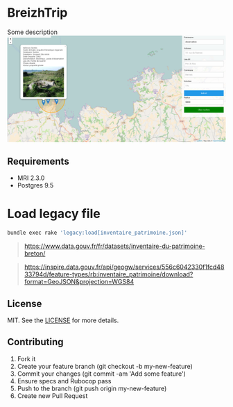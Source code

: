 # BreizhTrip

Some description
![Desc](https://github.com/mdouchement/breizhtrip/blob/master/screencapture.png)


## Requirements
- MRI 2.3.0
- Postgres 9.5

# Load legacy file

```sh
bundle exec rake 'legacy:load[inventaire_patrimoine.json]'
```
> https://www.data.gouv.fr/fr/datasets/inventaire-du-patrimoine-breton/

> https://inspire.data.gouv.fr/api/geogw/services/556c6042330f1fcd4833794d/feature-types/rb:inventaire_patrimoine/download?format=GeoJSON&projection=WGS84


## License

MIT. See the [LICENSE](https://github.com/mdouchement/breizhtrip/blob/master/LICENSE) for more details.

## Contributing

1. Fork it
2. Create your feature branch (git checkout -b my-new-feature)
3. Commit your changes (git commit -am 'Add some feature')
4. Ensure specs and Rubocop pass
5. Push to the branch (git push origin my-new-feature)
6. Create new Pull Request
